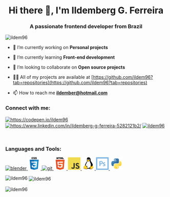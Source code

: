 <h1 align="center">Hi there 👋, I'm Ildemberg G. Ferreira</h1>
<h3 align="center">A passionate frontend developer from Brazil</h3>

<p align="left"> <img src="https://komarev.com/ghpvc/?username=ildem96&label=Profile%20views&color=0e75b6&style=flat" alt="ildem96" /> </p>

- 🔭 I’m currently working on **Personal projects**

- 🌱 I’m currently learning **Front-end development**

- 👯 I’m looking to collaborate on **Open source projects**

- 👨‍💻 All of my projects are available at [https://github.com/ildem96?tab=repositories](https://github.com/ildem96?tab=repositories)

- 📫 How to reach me **ildember@hotmail.com**

<h3 align="left">Connect with me:</h3>
<p align="left">
<a href="https://codepen.io/https://codepen.io/ildem96" target="blank"><img align="center" src="https://raw.githubusercontent.com/rahuldkjain/github-profile-readme-generator/master/src/images/icons/Social/codepen.svg" alt="https://codepen.io/ildem96" height="30" width="40" /></a>
<a href="https://linkedin.com/in/https://www.linkedin.com/in/ildemberg-g-ferreira-5282121b2/" target="blank"><img align="center" src="https://raw.githubusercontent.com/rahuldkjain/github-profile-readme-generator/master/src/images/icons/Social/linked-in-alt.svg" alt="https://www.linkedin.com/in/ildemberg-g-ferreira-5282121b2/" height="30" width="40" /></a>
<a href="https://instagram.com/ildem96" target="blank"><img align="center" src="https://raw.githubusercontent.com/rahuldkjain/github-profile-readme-generator/master/src/images/icons/Social/instagram.svg" alt="ildem96" height="30" width="40" /></a>
</p>
<br>
<h3 align="left">Languages and Tools:</h3>
<p align="left"> <a href="https://www.blender.org/" target="_blank" rel="noreferrer"> <img src="https://download.blender.org/branding/community/blender_community_badge_white.svg" alt="blender" width="40" height="40"/> </a> <a href="https://www.w3schools.com/css/" target="_blank" rel="noreferrer"> <img src="https://raw.githubusercontent.com/devicons/devicon/master/icons/css3/css3-original-wordmark.svg" alt="css3" width="40" height="40"/> </a> <a href="https://git-scm.com/" target="_blank" rel="noreferrer"> <img src="https://www.vectorlogo.zone/logos/git-scm/git-scm-icon.svg" alt="git" width="40" height="40"/> </a> <a href="https://www.w3.org/html/" target="_blank" rel="noreferrer"> <img src="https://raw.githubusercontent.com/devicons/devicon/master/icons/html5/html5-original-wordmark.svg" alt="html5" width="40" height="40"/> </a> <a href="https://developer.mozilla.org/en-US/docs/Web/JavaScript" target="_blank" rel="noreferrer"> <img src="https://raw.githubusercontent.com/devicons/devicon/master/icons/javascript/javascript-original.svg" alt="javascript" width="40" height="40"/> </a> <a href="https://www.linux.org/" target="_blank" rel="noreferrer"> <img src="https://raw.githubusercontent.com/devicons/devicon/master/icons/linux/linux-original.svg" alt="linux" width="40" height="40"/> </a> <a href="https://www.photoshop.com/en" target="_blank" rel="noreferrer"> <img src="https://raw.githubusercontent.com/devicons/devicon/master/icons/photoshop/photoshop-line.svg" alt="photoshop" width="40" height="40"/> </a> <a href="https://www.python.org" target="_blank" rel="noreferrer"> <img src="https://raw.githubusercontent.com/devicons/devicon/master/icons/python/python-original.svg" alt="python" width="40" height="40"/> </a> </p>

<p><img align="left" src="https://github-readme-stats.vercel.app/api/top-langs?username=ildem96&show_icons=true&locale=en&layout=compact" alt="ildem96" /></p>

<p>&nbsp;<img align="center" src="https://github-readme-stats.vercel.app/api?username=ildem96&show_icons=true&locale=en" alt="ildem96" /></p>

<p><img align="center" src="https://github-readme-streak-stats.herokuapp.com/?user=ildem96&" alt="ildem96" /></p>
